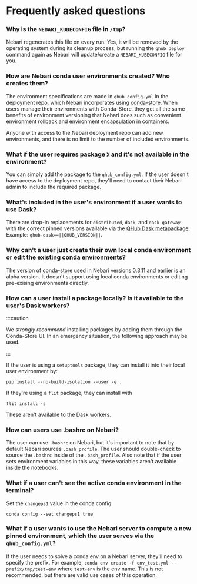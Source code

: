 # Frequently asked questions

### Why is the `NEBARI_KUBECONFIG` file in `/tmp`?

Nebari regenerates this file on every run. Yes, it will be removed by the operating system during its cleanup process, but running the `qhub deploy` command again as Nebari will update/create a `NEBARI_KUBECONFIG` file for you.

### How are Nebari conda user environments created? Who creates them?

The environment specifications are made in `qhub_config.yml` in the deployment repo, which Nebari incorporates using [conda-store](https://conda-store.readthedocs.io/). When users manage their environments with Conda-Store, they get all the same benefits of environment versioning that Nebari does such as convenient environment rollback and environment encapsulation in containers.

Anyone with access to the Nebari deployment repo can add new environments, and there is no limit to the number of included environments.


### What if the user requires package `X` and it's not available in the environment?

You can simply add the package to the `qhub_config.yml`. If the user doesn't have access to the deployment repo, they'll need to contact their Nebari admin to
include the required package.

### What's included in the user's environment if a user wants to use Dask?

There are drop-in replacements for `distributed`, `dask`, and `dask-gateway` with the correct pinned versions available via the [QHub Dask metapackage](https://github.com/conda-forge/qhub-dask-feedstock). Example: `qhub-dask==||QHUB_VERSION||`.

### Why can't a user just create their own local conda environment or edit the existing conda environments?

The version of [conda-store](https://conda-store.readthedocs.io/) used in Nebari versions 0.3.11 and earlier is an alpha version. It doesn't support using local conda environments or editing pre-exising environments directly.

### How can a user install a package locally? Is it available to the user's Dask workers?

:::caution

We *strongly recommend* installing packages by adding them through the Conda-Store UI. In an emergency situation, the following approach may be used.

:::

If the user is using a `setuptools` package, they can install it into their local user environment by:

```shell
pip install --no-build-isolation --user -e .
```

If they're using a `flit` package, they can install with

```shell
flit install -s
```

These aren't available to the Dask workers.

### How can users use .bashrc on Nebari?

The user can use `.bashrc` on Nebari, but it's important to note that by default Nebari sources `.bash_profile`. The user should double-check to source the `.bashrc` inside of the `.bash_profile`. Also note that if the user sets environment variables in this way, these variables aren't available inside the notebooks.

### What if a user can't see the active conda environment in the terminal?

Set the `changeps1` value in the conda config:

```shell
conda config --set changeps1 true
```

### What if a user wants to use the Nebari server to compute a new pinned environment, which the user serves via the `qhub_config.yml`?

If the user needs to solve a conda env on a Nebari server, they'll need to specify the prefix. For example, `conda env create -f env_test.yml --prefix/tmp/test-env` where `test-env` is the env name. This is not recommended, but there are valid use cases of this operation.